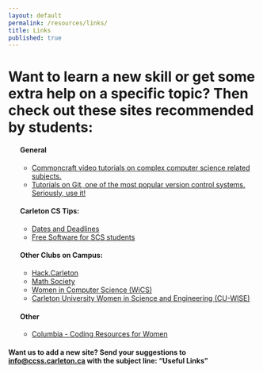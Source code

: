```yaml
---
layout: default
permalink: /resources/links/
title: Links
published: true
---
```


<div class='content-wrap'>
    <h1>Want to learn a new skill or get some extra help on a specific topic? Then check out these sites recommended by students:</h1>
    <ul style='list-style-type:none'>
        <li>
            <h4>General</h4>
            <ul class="dash-list">
                <li><a href="https://www.commoncraft.com/videolist" target="_blank">Commoncraft video tutorials on complex computer science related subjects.</a></li>
                <li><a href="https://www.atlassian.com/git/" target="_blank">Tutorials on Git, one of the most popular version control systems. Seriously, use it!</a></li>
            </ul>
        </li>
        <li>
            <h4>Carleton CS Tips:</h4>
            <ul class="dash-list">
                <li><a href="http://carleton.ca/registrar/registration/dates-and-deadlines/" target="_blank">Dates and Deadlines</a></li>
                <li><a href="https://carleton.ca/scs/technical-support/scs-faculty-tech-resources/" target="_blank">Free Software for SCS students</a></li>
            </ul>
        </li>
    <!--Free Tools To Make Life Easier: TODO -->
        <li>
            <h4>Other Clubs on Campus:</h4>
            <ul class="dash-list">
                <li><a href="http://hack.carleton.team/" target="_blank">Hack.Carleton</a></li>
                <li><a href="http://mathsoc.carleton.ca/" target="_blank">Math Society</a></li>
                <li><a href="https://wicscarleton.wordpress.com/" target="_blank">Women in Computer Science (WiCS)</a></li>
                <li><a href="http://people.scs.carleton.ca/~wise/" target="_blank">Carleton University Women in Science and Engineering (CU-WISE)</a></li>
            </ul>
        </li>
        <li>
            <h4>Other</h4>
            <ul class="dash-list">
                <li><a href="https://bootcamp.cvn.columbia.edu/blog/coding-resources-for-women/">Columbia - Coding Resources for Women</a></li>
            </ul>
        </li>
    </ul>
    <h4>Want us to add a new site? Send your suggestions to <a href="mailto:info@ccss.carleton.ca?Subject=Useful%20Links" target="_top" target="_blank">info@ccss.carleton.ca</a> with the subject line: “Useful Links”</h4>
</div>
